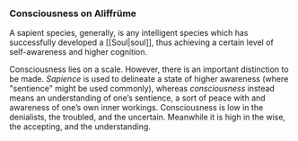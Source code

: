 ### Consciousness on Aliffrüme
A sapient species, generally, is any intelligent species which has successfully developed a [[Soul|soul]], thus achieving a certain level of self-awareness and higher cognition. 

Consciousness lies on a scale. However, there is an important distinction to be made. *Sapience* is used to delineate a state of higher awareness (where "sentience" might be used commonly), whereas *consciousness* instead means an understanding of one’s sentience, a sort of peace with and awareness of one’s own inner workings. Consciousness is low in the denialists, the troubled, and the uncertain. Meanwhile it is high in the wise, the accepting, and the understanding.